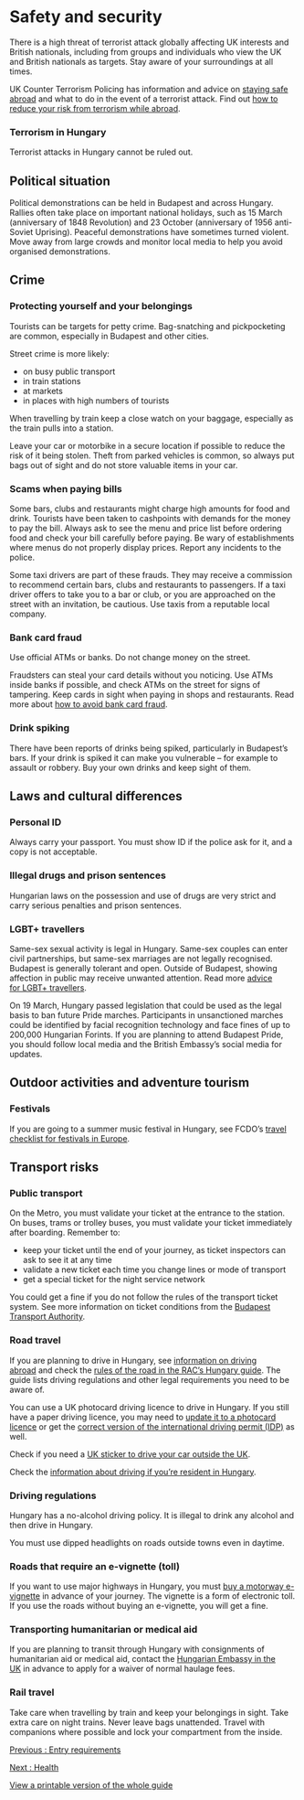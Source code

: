 # Safety and security

There is a high threat of terrorist attack globally affecting UK interests and British nationals, including from groups and individuals who view the UK and British nationals as targets. Stay aware of your surroundings at all times.

UK Counter Terrorism Policing has information and advice on [staying safe abroad](https://www.counterterrorism.police.uk/safetyadvice/) and what to do in the event of a terrorist attack. Find out [how to reduce your risk from terrorism while abroad](https://www.gov.uk/guidance/reduce-your-risk-from-terrorism-while-abroad).

### Terrorism in Hungary

Terrorist attacks in Hungary cannot be ruled out.

## Political situation

Political demonstrations can be held in Budapest and across Hungary. Rallies often take place on important national holidays, such as 15 March (anniversary of 1848 Revolution) and 23 October (anniversary of 1956 anti-Soviet Uprising). Peaceful demonstrations have sometimes turned violent. Move away from large crowds and monitor local media to help you avoid organised demonstrations.

## Crime

### Protecting yourself and your belongings

Tourists can be targets for petty crime. Bag-snatching and pickpocketing are common, especially in Budapest and other cities.

Street crime is more likely:

* on busy public transport
* in train stations
* at markets
* in places with high numbers of tourists

When travelling by train keep a close watch on your baggage, especially as the train pulls into a station.

Leave your car or motorbike in a secure location if possible to reduce the risk of it being stolen. Theft from parked vehicles is common, so always put bags out of sight and do not store valuable items in your car.

### Scams when paying bills

Some bars, clubs and restaurants might charge high amounts for food and drink. Tourists have been taken to cashpoints with demands for the money to pay the bill. Always ask to see the menu and price list before ordering food and check your bill carefully before paying. Be wary of establishments where menus do not properly display prices. Report any incidents to the police.

Some taxi drivers are part of these frauds. They may receive a commission to recommend certain bars, clubs and restaurants to passengers. If a taxi driver offers to take you to a bar or club, or you are approached on the street with an invitation, be cautious. Use taxis from a reputable local company.

### Bank card fraud

Use official ATMs or banks. Do not change money on the street.

Fraudsters can steal your card details without you noticing. Use ATMs inside banks if possible, and check ATMs on the street for signs of tampering. Keep cards in sight when paying in shops and restaurants. Read more about [how to avoid bank card fraud](https://www.actionfraud.police.uk/a-z-of-fraud/bank-card-and-cheque-fraud).

### Drink spiking

There have been reports of drinks being spiked, particularly in Budapest’s bars. If your drink is spiked it can make you vulnerable – for example to assault or robbery. Buy your own drinks and keep sight of them.

## Laws and cultural differences

### Personal ID

Always carry your passport. You must show ID if the police ask for it, and a copy is not acceptable.

### Illegal drugs and prison sentences

Hungarian laws on the possession and use of drugs are very strict and carry serious penalties and prison sentences.

### LGBT+ travellers

Same-sex sexual activity is legal in Hungary. Same-sex couples can enter civil partnerships, but same-sex marriages are not legally recognised. Budapest is generally tolerant and open. Outside of Budapest, showing affection in public may receive unwanted attention. Read more [advice for LGBT+ travellers](https://www.gov.uk/guidance/lesbian-gay-bisexual-and-transgender-foreign-travel-advice).

On 19 March, Hungary passed legislation that could be used as the legal basis to ban future Pride marches. Participants in unsanctioned marches could be identified by facial recognition technology and face fines of up to 200,000 Hungarian Forints. If you are planning to attend Budapest Pride, you should follow local media and the British Embassy’s social media for updates.

## Outdoor activities and adventure tourism

### Festivals

If you are going to a summer music festival in Hungary, see FCDO’s [travel checklist for festivals in Europe](https://www.gov.uk/guidance/festival-travel-checklist).

## Transport risks

### Public transport

On the Metro, you must validate your ticket at the entrance to the station. On buses, trams or trolley buses, you must validate your ticket immediately after boarding. Remember to:

* keep your ticket until the end of your journey, as ticket inspectors can ask to see it at any time
* validate a new ticket each time you change lines or mode of transport
* get a special ticket for the night service network

You could get a fine if you do not follow the rules of the transport ticket system. See more information on ticket conditions from the [Budapest Transport Authority](http://www.bkv.hu/).

### Road travel

If you are planning to drive in Hungary, see [information on driving abroad](https://www.gov.uk/driving-abroad) and check the [rules of the road in the RAC’s Hungary guide](https://www.rac.co.uk/drive/travel/country/hungary/). The guide lists driving regulations and other legal requirements you need to be aware of.

You can use a UK photocard driving licence to drive in Hungary. If you still have a paper driving licence, you may need to [update it to a photocard licence](https://www.gov.uk/exchange-paper-driving-licence) or get the [correct version of the international driving permit (IDP)](https://www.gov.uk/driving-abroad/international-driving-permit) as well.

Check if you need a [UK sticker to drive your car outside the UK](https://www.gov.uk/displaying-number-plates/flags-identifiers-and-stickers).

Check the [information about driving if you’re resident in Hungary](https://www.gov.uk/guidance/living-in-hungary#driving-in-hungary).

### Driving regulations

Hungary has a no-alcohol driving policy. It is illegal to drink any alcohol and then drive in Hungary.

You must use dipped headlights on roads outside towns even in daytime.

### Roads that require an e-vignette (toll)

If you want to use major highways in Hungary, you must [buy a motorway e-vignette](https://ematrica.nemzetiutdij.hu/en/vignette-purchase/vehicle-data-vignette-selection) in advance of your journey. The vignette is a form of electronic toll. If you use the roads without buying an e-vignette, you will get a fine.

### Transporting humanitarian or medical aid

If you are planning to transit through Hungary with consignments of humanitarian aid or medical aid, contact the [Hungarian Embassy in the UK](https://london.mfa.gov.hu/eng) in advance to apply for a waiver of normal haulage fees.

### Rail travel

Take care when travelling by train and keep your belongings in sight. Take extra care on night trains. Never leave bags unattended. Travel with companions where possible and lock your compartment from the inside.

[Previous
:
Entry requirements](/foreign-travel-advice/hungary/entry-requirements)

[Next
:
Health](/foreign-travel-advice/hungary/health)

[View a printable version of the whole guide](/foreign-travel-advice/hungary/print)
